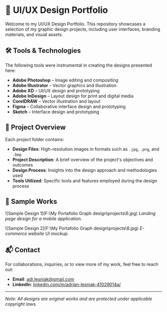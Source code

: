 # 🎨 UI/UX Design Portfolio

Welcome to my UI/UX Design Portfolio. This repository showcases a selection of my graphic design projects, including user interfaces, branding materials, and visual assets.

## 🛠️ Tools & Technologies

The following tools were instrumental in creating the designs presented here:

- **Adobe Photoshop** – Image editing and compositing
- **Adobe Illustrator** – Vector graphics and illustration
- **Adobe XD** – UI/UX design and prototyping
- **Adobe InDesign** – Layout design for print and digital media
- **CorelDRAW** – Vector illustration and layout
- **Figma** – Collaborative interface design and prototyping
- **Sketch** – Interface design and prototyping

## 📁 Project Overview

Each project folder contains:

- **Design Files**: High-resolution images in formats such as `.jpg`, `.png`, and `.bmp`
- **Project Description**: A brief overview of the project's objectives and outcomes
- **Design Process**: Insights into the design approach and methodologies used
- **Tools Utilized**: Specific tools and features employed during the design process

## 📸 Sample Works

![Sample Design 1](F:\My Portafolio Graph design\projects\6.jpg)
*Landing page design for a mobile application.*

![Sample Design 2](F:\My Portafolio Graph design\projects\8.jpg)
*E-commerce website UI mockup.*

## 📬 Contact

For collaborations, inquiries, or to view more of my work, feel free to reach out:

- **Email**: [adr.lesniak@gmail.com](mailto:adr.lesniak@gmail.com)
- **LinkedIn**: [linkedin.com/in/adrian-lesniak-41029014a/](https://www.linkedin.com/in/adrian-lesniak-41029014a/)


---

*Note: All designs are original works and are protected under applicable copyright laws.*
